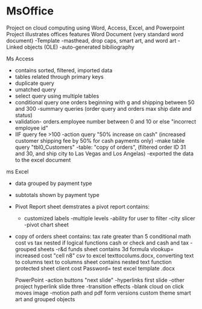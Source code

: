 # MsOffice
Project on cloud computing using Word, Access, Excel, and Powerpoint
Project illustrates offices features
Word Document (very standard word document)
-Template
-masthead, drop caps, smart art, and word art
-Linked objects (OLE)
-auto-generated bibiliography

Ms Access
- contains sorted, filtered, imported data
- tables related through primary keys
- duplicate query
- umatched query
- select query using multiple tables
- conditional query one orders beginning with g and shipping between 50 and 300
-summary queries (order query and orders max ship date and status)
- validation- orders.employee number between 0 and 10 or else "incorrect employee id"
- IIF query fee >100
-action query "50% increase on cash" (increased customer shipping fee by 50% for cash payments only)
-make table query "tbl0_Customers"
-table: "copy of orders", (filtered order ID 31 and 30, and ship city to Las Vegas and Los Angelas)
-exported the data to the excel document

ms Excel
- data grouped by payment type
- subtotals shown by payment type
- Pivot Report sheet demstrates a pivot report
    contains:
    - customized labels
    -multiple levels
    -ability for user to filter
    -city slicer
    -pivot chart sheet
- copy of orders sheet
    contains:
    tax rate greater than 5 conditional math
    cost vs tax nested if
    logical functions cash or check and cash and tax
  -grouped sheets
  -r&d funds sheet contains 3d formula
  vlookup= increased cost "cell n8"
  csv to excel
  texttocolums.docx, converting text to columns
  text to columns sheet contains nested text function
  protected sheet client cost Password= test
  excel template .docx
  
  PowerPoint
  -action buttons "next slide"
  -hyperlinks first slide
  -other project hyperlink slide three
  -transition effects
  -blank cloud on click moves image 
  -motion path and pdf form versions
  custom theme
  smart art and grouped objects
  
  

